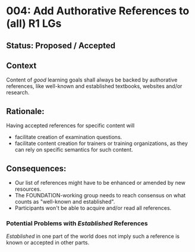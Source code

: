 # 004: Add Authorative References to (all) R1 LGs

## Status: Proposed / Accepted

## Context 
Content of _good_ learning goals shall always be backed by authorative references, like well-known and established textbooks, websites and/or research.

## Rationale:

Having accepted references for specific content will

- facilitate creation of examination questions.
- facilitate content creation for trainers or training organizations, as they can rely on specific semantics for such content.
 
## Consequences:

- Our list of references might have to be enhanced or amended by new resources.
- The FOUNDATION-working group needs to reach consensus on what counts as "well-known and established".
- Participants won't be able to acquire and/or read all references.

### Potential Problems with _Established_ References

_Established_ in one part of the world does not imply such a reference is known or accepted in other parts. 
 
